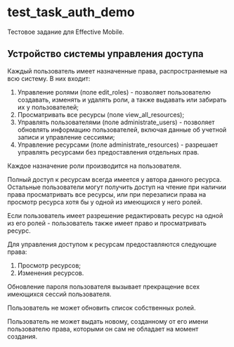# test_task_auth_demo
Тестовое задание для Effective Mobile.

## Устройство системы управления доступа
Каждый пользователь имеет назначенные права,
распространяемые на всю систему. В них входит:
1. Управление ролями (поле edit_roles) - позволяет пользователю создавать,
изменять и удалять роли, а также выдавать или забирать их у пользователей;
2. Просматривать все ресурсы (поле view_all_resources);
3. Управлять пользователями (поле administrate_users) - позволяет обновлять информацию пользователей,
включая данные об учетной записи и управление сессиями;
4. Управление ресурсами (поле administrate_resources) - разрешает управлять ресурсами без предоставления отдельных прав.

Каждое назначение роли производится на пользователя.

Полный доступ к ресурсам всегда имеется у автора данного ресурса.
Остальные пользователи могут получить доступ на чтение при наличии
права просматривать все ресурсы, или при перезаписи права на просмотр ресурса
хотя бы у одной из имеющихся у него ролей.

Если пользователь имеет разрешение редактировать ресурс на одной из его ролей - 
пользователь также имеет право и просматривать ресурс.

Для управления доступом к ресурсам предоставляются следующие права:
1. Просмотр ресурсов;
2. Изменения ресурсов.

Обновление пароля пользователя вызывает прекращение всех имеющихся сессий пользователя.

Пользователь не может обновить список собственных ролей.

Пользователь не может выдать новому, созданному от его имени пользователю права,
которыми он сам не обладает на момент создания.